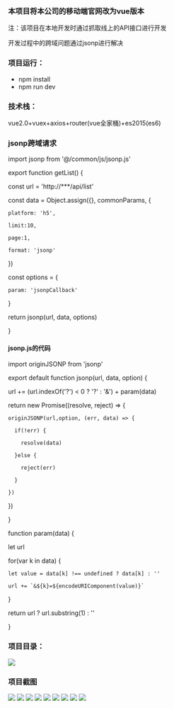 ### 本项目将本公司的移动端官网改为vue版本

注：该项目在本地开发时通过抓取线上的API接口进行开发

开发过程中的跨域问题通过jsonp进行解决

### 项目运行：
+ npm install
+ npm run dev

### 技术栈：
vue2.0+vuex+axios+router(vue全家桶)+es2015(es6)

### jsonp跨域请求

import jsonp from '@/common/js/jsonp.js'

export function getList() {

  const url = 'http://***/api/list'
  
  const data = Object.assign({}, commonParams, {
   
    platform: 'h5',
    
    limit:10,

    page:1,
    
    format: 'jsonp'
  
  })

  const options = {
  	
  	param: 'jsonpCallback'
  
  }
  
  return jsonp(url, data, options)

}

#### jsonp.js的代码

import originJSONP from 'jsonp'

export default function jsonp(url, data, option) {
  
  url += (url.indexOf('?') < 0 ? '?' : '&') + param(data)
  
  return new Promise((resolve, reject) => {
    
    originJSONP(url,option, (err, data) => {
      
      if(!err) {
        
        resolve(data)
      
      }else {
        
        reject(err)
      
      }
    
    })
  
  })

}

function param(data) {
  
  let url
  
  for(var k in data) {
    
    let value = data[k] !== undefined ? data[k] : ''
    
    url += `&${k}=${encodeURIComponent(value)}`
  
  }
  
  return url ? url.substring(1) : ''

}

### 项目目录：
![](https://github.com/yufengji/g2_h5/blob/master/project-pic/ml.jpg?raw=true)

### 项目截图
![](https://github.com/yufengji/g2_h5/blob/master/project-pic/01.jpg?raw=true)
![](https://github.com/yufengji/g2_h5/blob/master/project-pic/02.jpg?raw=true)
![](https://github.com/yufengji/g2_h5/blob/master/project-pic/03.jpg?raw=true)
![](https://github.com/yufengji/g2_h5/blob/master/project-pic/04.jpg?raw=true)
![](https://github.com/yufengji/g2_h5/blob/master/project-pic/05.jpg?raw=true)
![](https://github.com/yufengji/g2_h5/blob/master/project-pic/06.jpg?raw=true)
![](https://github.com/yufengji/g2_h5/blob/master/project-pic/07.jpg?raw=true)
![](https://github.com/yufengji/g2_h5/blob/master/project-pic/08.jpg?raw=true)
![](https://github.com/yufengji/g2_h5/blob/master/project-pic/09.jpg?raw=true)

